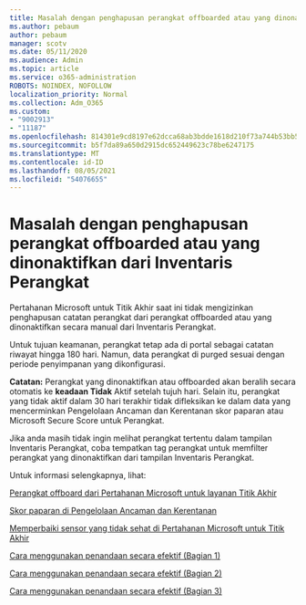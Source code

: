 ```yaml
---
title: Masalah dengan penghapusan perangkat offboarded atau yang dinonaktifkan dari Inventaris Perangkat
ms.author: pebaum
author: pebaum
manager: scotv
ms.date: 05/11/2020
ms.audience: Admin
ms.topic: article
ms.service: o365-administration
ROBOTS: NOINDEX, NOFOLLOW
localization_priority: Normal
ms.collection: Adm_O365
ms.custom:
- "9002913"
- "11187"
ms.openlocfilehash: 814301e9cd8197e62dcca68ab3bdde1618d210f73a744b53bb5af7b861eb02bf
ms.sourcegitcommit: b5f7da89a650d2915dc652449623c78be6247175
ms.translationtype: MT
ms.contentlocale: id-ID
ms.lasthandoff: 08/05/2021
ms.locfileid: "54076655"
---
```

# <a name="issues-with-removing-an-offboarded-or-decommissioned-device-from-the-device-inventory"></a>Masalah dengan penghapusan perangkat offboarded atau yang dinonaktifkan dari Inventaris Perangkat

Pertahanan Microsoft untuk Titik Akhir saat ini tidak mengizinkan penghapusan catatan perangkat dari perangkat offboarded atau yang dinonaktifkan secara manual dari Inventaris Perangkat.

Untuk tujuan keamanan, perangkat tetap ada di portal sebagai catatan riwayat hingga 180 hari. Namun, data perangkat di purged sesuai dengan periode penyimpanan yang dikonfigurasi.

**Catatan:** Perangkat yang dinonaktifkan atau offboarded akan beralih secara otomatis ke **keadaan Tidak** Aktif setelah tujuh hari. Selain itu, perangkat yang tidak aktif dalam 30 hari terakhir tidak difleksikan ke dalam data yang mencerminkan Pengelolaan Ancaman dan Kerentanan skor paparan atau Microsoft Secure Score untuk Perangkat.
 
Jika anda masih tidak ingin melihat perangkat tertentu dalam tampilan Inventaris Perangkat, coba tempatkan tag perangkat untuk memfilter perangkat yang dinonaktifkan dari tampilan Inventaris Perangkat.

Untuk informasi selengkapnya, lihat:

[Perangkat offboard dari Pertahanan Microsoft untuk layanan Titik Akhir](/microsoft-365/security/defender-endpoint/offboard-machines.md)

[Skor paparan di Pengelolaan Ancaman dan Kerentanan](/microsoft-365/security/defender-endpoint/tvm-exposure-score.md)

[Memperbaiki sensor yang tidak sehat di Pertahanan Microsoft untuk Titik Akhir](/microsoft-365/security/defender-endpoint/fix-unhealthy-sensors#inactive-devices.md)

[Cara menggunakan penandaan secara efektif (Bagian 1)](https://techcommunity.microsoft.com/t5/microsoft-defender-for-endpoint/how-to-use-tagging-effectively-part-1/ba-p/1964058)

[Cara menggunakan penandaan secara efektif (Bagian 2)](https://techcommunity.microsoft.com/t5/microsoft-defender-for-endpoint/how-to-use-tagging-effectively-part-2/ba-p/1962008)

[Cara menggunakan penandaan secara efektif (Bagian 3)](https://techcommunity.microsoft.com/t5/microsoft-defender-for-endpoint/how-to-use-tagging-effectively-part-3/ba-p/1964073)




